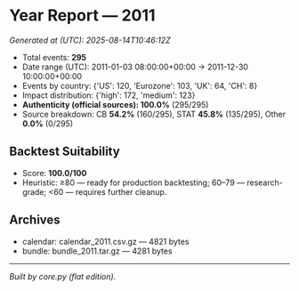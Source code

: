 # Year Report — 2011

_Generated at (UTC): 2025-08-14T10:46:12Z_

- Total events: **295**
- Date range (UTC): 2011-01-03 08:00:00+00:00 → 2011-12-30 10:00:00+00:00
- Events by country: {'US': 120, 'Eurozone': 103, 'UK': 64, 'CH': 8}
- Impact distribution: {'high': 172, 'medium': 123}
- **Authenticity (official sources): 100.0%** (295/295)
- Source breakdown: CB **54.2%** (160/295), STAT **45.8%** (135/295), Other **0.0%** (0/295)

## Backtest Suitability
- Score: **100.0/100**
- Heuristic: ≥80 — ready for production backtesting; 60–79 — research-grade; <60 — requires further cleanup.

## Archives
- calendar: calendar_2011.csv.gz — 4821 bytes
- bundle: bundle_2011.tar.gz — 4281 bytes

---
*Built by core.py (flat edition).*
